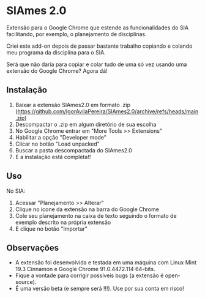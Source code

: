 # SIAmes 2.0

Extensão para o Google Chrome que estende as funcionalidades do SIA facilitando, por exemplo, o planejamento de disciplinas.

Criei este add-on depois de passar bastante trabalho copiando e colando meu programa da disciplina para o SIA. 

Será que não daria para copiar e colar tudo de uma só vez usando uma extensão do Google Chrome? Agora dá!


## Instalação

1) Baixar a extensão SIAmes2.0 em formato .zip (https://github.com/IgorAvilaPereira/SIAmes2.0/archive/refs/heads/main.zip)
2) Descompactar o .zip em algum diretório de sua escolha
3) No Google Chrome entrar em "More Tools >> Extensions"
4) Habilitar a opção "Developer mode"
5) Clicar no botão "Load unpacked"
6) Buscar a pasta descompactada do SIAmes2.0
7) E a instalação está completa!!

## Uso

No SIA:

1) Acessar "Planejamento >> Alterar"
2) Clique no ícone da extensão na barra do Google Chrome
3) Cole seu planejamento na caixa de texto seguindo o formato de exemplo descrito na própria extensão
4) E clique no botão "Importar"


## Observações

* A extensão foi desenvolvida e testada em uma máquina com Linux Mint 19.3 Cinnamon e Google Chrome 91.0.4472.114 64-bits. 
* Fique a vontade para corrigir possíveis bugs (a extensão é open-source).
* É uma versão beta (e sempre será !!!). Use por sua conta em risco!


